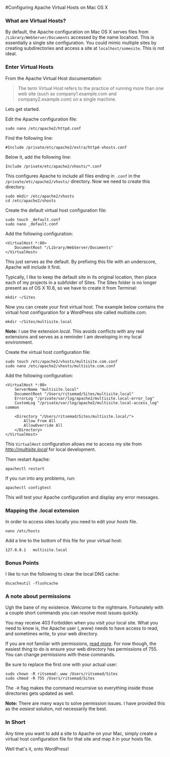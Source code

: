 #Configuring Apache Virtual Hosts on Mac OS X  

### What are Virtual Hosts?  

By default, the Apache configuration on Mac OS X serves files from `/Library/WebServer/Documents` accessed by the name locahost. This is essentially a single site configuration. You could mimic multiple sites by creating subdirectories and access a site at `localhost/somesite`.  This is not ideal.  

### Enter Virtual Hosts  

From the Apache Virtual Host documentation:  

> The term Virtual Host refers to the practice of running more than one web site (such as company1.example.com and company2.example.com) on a single machine.  

Lets get started.  

Edit the Apache configuration file:  

```
sudo nano /etc/apache2/httpd.conf
```  

Find the following line:  

```
#Include /private/etc/apache2/extra/httpd-vhosts.conf
```  

Below it, add the following line:  

```
Include /private/etc/apache2/vhosts/*.conf
```  

This configures Apache to include all files ending in `.conf` in the `/private/etc/apache2/vhosts/` directory. Now we need to create this directory.  

```
sudo mkdir /etc/apache2/vhosts
cd /etc/apache2/vhosts
```  

Create the default virtual host configuration file:  

```
sudo touch _default.conf
sudo nano _default.conf
```  

Add the following configuration:  

```
<VirtualHost *:80>
	DocumentRoot "/Library/WebServer/Documents"
</VirtualHost>
```  

This just serves as the default.  By prefixing this file with an underscore, Apache will include it first.  

Typically, I like to keep the default site in its original location, then place each of my projects in a subfolder of Sites. The Sites folder is no longer present as of OS X 10.8, so we have to create it from Terminal:  

```
mkdir ~/Sites
```  

Now you can create your first virtual host. The example below contains the virtual host configuration for a WordPress site called multisite.com.  

```
mkdir ~/Sites/multisite.local
```  

**Note:** I use the extension *local*. This avoids conflicts with any real extensions and serves as a reminder I am developing in my local environment.  

Create the virtual host configuration file:  

```
sudo touch /etc/apache2/vhosts/multisite.com.conf
sudo nano /etc/apache2/vhosts/multisite.com.conf
```  

Add the following configuration:  

```
<VirtualHost *:80>
	ServerName "multisite.local"
	DocumentRoot "/Users/ritsemad/Sites/multisite.local"
	ErrorLog "/private/var/log/apache2/multisite.local-error_log"
	CustomLog "/private/var/log/apache2/multisite.local-access_log" common

	<Directory "/Users/ritsemad/Sites/multisite.local/">
		Allow From All
		AllowOverride All
	</Directory>
</VirtualHost>
```  

This `VirtualHost` configuration allows me to access my site from *http://multisite.local* for local development.  

Then restart Apache:

```
apachectl restart
```  

If you run into any problems, run:  

```
apachectl configtest
```  

This will test your Apache configuration and display any error messages.  

### Mapping the .local extension  

In order to access sites locally you need to edit your *hosts* file.  

```
nano /etc/hosts
```  

Add a line to the bottom of this file for your virtual host:  

```
127.0.0.1	multisite.local
```  

### Bonus Points  

I like to run the following to clear the local DNS cache:  

```
dscacheutil -flushcache
```  

### A note about permissions  

Ugh the bane of my existence.  Welcome to the nightmare.  Fortunately with a couple short commands you can resolve most issues quickly.  

You may receive 403 Forbidden when you visit your local site.  What you need to know is, the Apache user (_www) needs to have access to read, and sometimes write, to your web directory.  

If you are not familiar with permissions, [read more](http://www.library.yale.edu/wsg/docs/permissions/). For now though, the easiest thing to do is ensure your web directory has permissions of 755. You can change permissions with these commands.  

Be sure to replace the first one with your actual user:  

```
sudo chown -R ritsemad:_www /Users/ritsemad/Sites
sudo chmod -R 755 /Users/ritsemad/Sites
```  

The `-R` flag makes the command recurrsive so everything inside those directories gets updated as well.  

**Note:** There are many ways to solve permission issues. I have provided this as the *easiest* solution, not necessarily the best.  

### In Short  

Any time you want to add a site to Apache on your Mac, simply create a virtual host configuration file for that site and map it in your hosts file.  

Well that's it, onto WordPress!